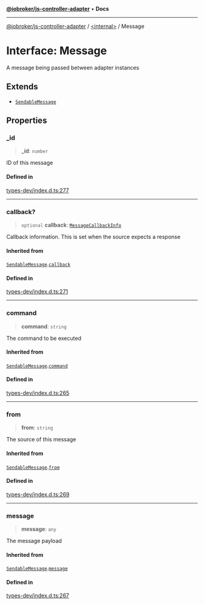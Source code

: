 [**@iobroker/js-controller-adapter**](../../README.md) • **Docs**

***

[@iobroker/js-controller-adapter](../../globals.md) / [\<internal\>](../README.md) / Message

# Interface: Message

A message being passed between adapter instances

## Extends

- [`SendableMessage`](SendableMessage.md)

## Properties

### \_id

> **\_id**: `number`

ID of this message

#### Defined in

[types-dev/index.d.ts:277](https://github.com/ioBroker/ioBroker.js-controller/blob/b499d83cda369ad8a77cd1584bbda2b5b44bf993/packages/types-dev/index.d.ts#L277)

***

### callback?

> `optional` **callback**: [`MessageCallbackInfo`](MessageCallbackInfo.md)

Callback information. This is set when the source expects a response

#### Inherited from

[`SendableMessage`](SendableMessage.md).[`callback`](SendableMessage.md#callback)

#### Defined in

[types-dev/index.d.ts:271](https://github.com/ioBroker/ioBroker.js-controller/blob/b499d83cda369ad8a77cd1584bbda2b5b44bf993/packages/types-dev/index.d.ts#L271)

***

### command

> **command**: `string`

The command to be executed

#### Inherited from

[`SendableMessage`](SendableMessage.md).[`command`](SendableMessage.md#command)

#### Defined in

[types-dev/index.d.ts:265](https://github.com/ioBroker/ioBroker.js-controller/blob/b499d83cda369ad8a77cd1584bbda2b5b44bf993/packages/types-dev/index.d.ts#L265)

***

### from

> **from**: `string`

The source of this message

#### Inherited from

[`SendableMessage`](SendableMessage.md).[`from`](SendableMessage.md#from)

#### Defined in

[types-dev/index.d.ts:269](https://github.com/ioBroker/ioBroker.js-controller/blob/b499d83cda369ad8a77cd1584bbda2b5b44bf993/packages/types-dev/index.d.ts#L269)

***

### message

> **message**: `any`

The message payload

#### Inherited from

[`SendableMessage`](SendableMessage.md).[`message`](SendableMessage.md#message)

#### Defined in

[types-dev/index.d.ts:267](https://github.com/ioBroker/ioBroker.js-controller/blob/b499d83cda369ad8a77cd1584bbda2b5b44bf993/packages/types-dev/index.d.ts#L267)
